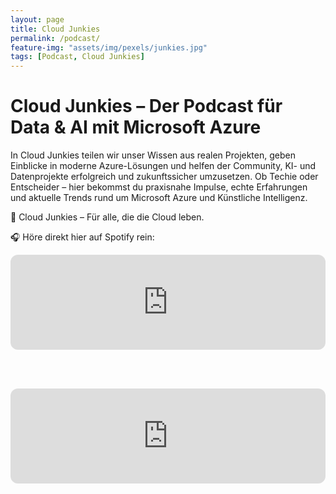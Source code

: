 ```yaml
---
layout: page
title: Cloud Junkies
permalink: /podcast/
feature-img: "assets/img/pexels/junkies.jpg"
tags: [Podcast, Cloud Junkies]
---
```



# Cloud Junkies – Der Podcast für Data & AI mit Microsoft Azure

In Cloud Junkies teilen wir unser Wissen aus realen Projekten, geben Einblicke in moderne Azure-Lösungen und helfen der Community, KI- und Datenprojekte erfolgreich und zukunftssicher umzusetzen.
Ob Techie oder Entscheider – hier bekommst du praxisnahe Impulse, echte Erfahrungen und aktuelle Trends rund um Microsoft Azure und Künstliche Intelligenz.

🚀 Cloud Junkies – Für alle, die die Cloud leben.

🎧 Höre direkt hier auf Spotify rein:<br>

<iframe
  style="border-radius:12px"
  src="https://open.spotify.com/embed/show/0g2b7ul1iYiAtMIapPLWZb"
  width="100%"
  height="152"
  frameborder="0"
  allowfullscreen=""
  allow="autoplay; clipboard-write; encrypted-media; picture-in-picture">
</iframe>

<br><br>
<iframe
  style="border-radius:12px"
  src="https://open.spotify.com/embed/episode/j4ERDD8KDVb"
  width="100%"
  height="152"
  frameborder="0"
  allowfullscreen=""
  allow="autoplay; clipboard-write; encrypted-media; picture-in-picture">
</iframe>

<br><br>

